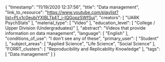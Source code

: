 {
    "timestamp": "11/19/2020 12:37:56",
    "title": "Data management",
    "link_to_resource": "https://www.youtube.com/playlist?list=PLy1c0eubiYXlBLTk4T_i-IQGopzSWfSuj",
    "creators": [
        "UARK PsychStats"
    ],
    "material_type": [
        "Video"
    ],
    "education_level": [
        "College / Upper Division (Undergraduates)"
    ],
    "abstract": "Videos that provide information on data management",
    "language": [
        "English"
    ],
    "conditions_of_use": "I don't see any of these",
    "primary_user": [
        "Student"
    ],
    "subject_areas": [
        "Applied Science",
        "Life Science",
        "Social Science"
    ],
    "FORRT_clusters": [
        "Reproducibility and Replicability Knowledge"
    ],
    "tags": [
        "Data management"
    ]
}